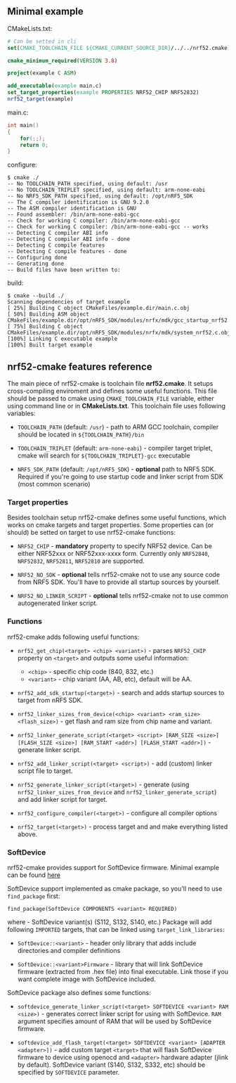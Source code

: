 ## Minimal example
CMakeLists.txt:
```cmake
# Can be setted in cli
set(CMAKE_TOOLCHAIN_FILE ${CMAKE_CURRENT_SOURCE_DIR}/../../nrf52.cmake)

cmake_minimum_required(VERSION 3.8)

project(example C ASM)

add_executable(example main.c)
set_target_properties(example PROPERTIES NRF52_CHIP NRF52832)
nrf52_target(example)
```
main.c:
```cpp
int main()
{
    for(;;);
    return 0;
}
```
configure:
```
$ cmake ./
-- No TOOLCHAIN_PATH specified, using default: /usr
-- No TOOLCHAIN_TRIPLET specified, using default: arm-none-eabi
-- No NRF5_SDK_PATH specified, using default: /opt/nRF5_SDK
-- The C compiler identification is GNU 9.2.0
-- The ASM compiler identification is GNU
-- Found assembler: /bin/arm-none-eabi-gcc
-- Check for working C compiler: /bin/arm-none-eabi-gcc
-- Check for working C compiler: /bin/arm-none-eabi-gcc -- works
-- Detecting C compiler ABI info
-- Detecting C compiler ABI info - done
-- Detecting C compile features
-- Detecting C compile features - done
-- Configuring done
-- Generating done
-- Build files have been written to: 
```
build:
```
$ cmake --build ./
Scanning dependencies of target example
[ 25%] Building C object CMakeFiles/example.dir/main.c.obj
[ 50%] Building ASM object CMakeFiles/example.dir/opt/nRF5_SDK/modules/nrfx/mdk/gcc_startup_nrf52.S.obj
[ 75%] Building C object CMakeFiles/example.dir/opt/nRF5_SDK/modules/nrfx/mdk/system_nrf52.c.obj
[100%] Linking C executable example
[100%] Built target example
```

## nrf52-cmake features reference 

The main piece of nrf52-cmake is toolchain file **nrf52.cmake**.
It setups cross-compiling enviroment and defines some useful functions.
This file should be passed to cmake using `CMAKE_TOOLCHAIN_FILE` variable,
either using command line or in **CMakeLists.txt**.
This toolchain file uses following variables:

* `TOOLCHAIN_PATH` (default: `/usr`) - path to ARM GCC toolchain, 
compiler should be located in `${TOOLCHAIN_PATH}/bin`

* `TOOLCHAIN_TRIPLET` (default: `arm-none-eabi`) - compiler target triplet, 
cmake will search for `${TOOLCHAIN_TRIPLET}-gcc` executable

* `NRF5_SDK_PATH` (default: `/opt/nRF5_SDK`) - **optional** path to NRF5 SDK.
Required if you're going to use startup code and linker script from SDK 
(most common scenario)

### Target properties

Besides toolchain setup nrf52-cmake defines some useful functions, which 
works on cmake targets and target properties. Some properties can 
(or should) be setted on target to use nrf52-cmake functions:

* `NRF52_CHIP` - **mandatory** property to specify NRF52 device. 
Can be either NRF52xxx or NRF52xxx-xxxx form. Currently only 
`NRF52840`, `NRF52832`, `NRF52811`, `NRF52810` are supported.

* `NRF52_NO_SDK` - **optional** tells nrf52-cmake not to use any source code from 
NRF5 SDK. You'll have to provide all startup sources by yourself.

* `NRF52_NO_LINKER_SCRIPT` - **optional** tells nrf52-cmake not to use 
common autogenerated linker script.

### Functions
nrf52-cmake adds following useful functions:

* `nrf52_get_chip(<target> <chip> <variant>)` - parses `NRF52_CHIP`
property on `<target>` and outputs some useful information:
    - `<chip>` - specific chip code (840, 832, etc.)
    - `<variant>` - chip variant (AA, AB, etc), default will be AA.

* `nrf52_add_sdk_startup(<target>)` - search and adds startup sources to target 
from nRF5 SDK.

* `nrf52_linker_sizes_from_device(<chip> <variant> <ram_size> <flash_size>)` -
get flash and ram size from chip name and variant.

* `nrf52_linker_generate_script(<target> <script> [RAM_SIZE <size>] [FLASH_SIZE <size>] [RAM_START <addr>] [FLASH_START <addr>])` - 
generate linker script.

* `nrf52_add_linker_script(<target> <script>)` - add (custom) linker script 
file to target.

* `nrf52_generate_linker_script(<target>)` - generate (using 
`nrf52_linker_sizes_from_device` and `nrf52_linker_generate_script`) and add 
linker script for target.

* `nrf52_configure_compiler(<target>)` - configure all compiler options

* `nrf52_target(<target>)` - process target and and make everything listed 
above.

### SoftDevice
nrf52-cmake provides support for SoftDevice firmware. Minimal example can be 
found [here](examples/ble)

SoftDevice support implemented as cmake package, so you'll need to use 
`find_package` first:
```
find_package(SoftDevice COMPONENTS <variant> REQUIRED)
```
where <variant> - SoftDevice variant(s) (S112, S132, S140, etc.)
Package will add following `IMPORTED` targets, that can be linked using 
`target_link_libraries`:

* `SoftDevice::<variant>` - header only library that adds include directories 
and compiler definitions

* `SoftDevice::<variant>Firmware` - library that will link SoftDevice firmware 
(extracted from .hex file) into final executable. Link those if you want 
complete image with SoftDevice included.

SoftDevice package also defines some functions:

* `softdevice_generate_linker_script(<target> SOFTDEVICE <variant> RAM <size>)` - 
generates correct linker script for using with SoftDevice. `RAM` argument 
specifies amount of RAM that will be used by SoftDevice firmware.

* `softdevice_add_flash_target(<target> SOFTDEVICE <variant> [ADAPTER <adapter>])` -
add custom target `<target>` that will flash SoftDevice firmware to device using 
openocd and `<adapter>` hardware adapter (jlink by default). SoftDevice variant 
(S140, S132, S332, etc) should be specified by `SOFTDEVICE` parameter.
